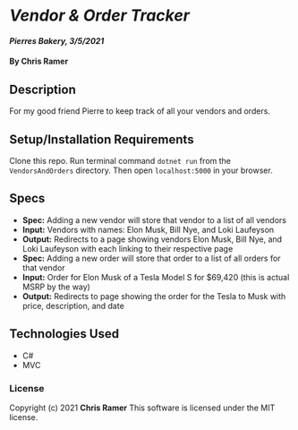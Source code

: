 # *Vendor & Order Tracker*

#### *Pierres Bakery, 3/5/2021*

#### By **Chris Ramer**

## Description

For my good friend Pierre to keep track of all your vendors and orders.

## Setup/Installation Requirements

Clone this repo. Run terminal command `dotnet run` from the `VendorsAndOrders` directory. Then open `localhost:5000` in your browser.

## Specs

* **Spec:** Adding a new vendor will store that vendor to a list of all vendors
* **Input:** Vendors with names: Elon Musk, Bill Nye, and Loki Laufeyson
* **Output:** Redirects to a page showing vendors Elon Musk, Bill Nye, and Loki Laufeyson with each linking to their respective page
* **Spec:** Adding a new order will store that order to a list of all orders for that vendor
* **Input:** Order for Elon Musk of a Tesla Model S for $69,420 (this is actual MSRP by the way)
* **Output:** Redirects to page showing the order for the  Tesla to Musk with price, description, and date

## Technologies Used

* C#
* MVC

### License

Copyright (c) 2021 **Chris Ramer**
This software is licensed under the MIT license.